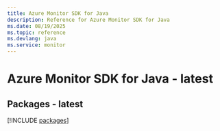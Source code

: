 ```yaml
---
title: Azure Monitor SDK for Java
description: Reference for Azure Monitor SDK for Java
ms.date: 08/19/2025
ms.topic: reference
ms.devlang: java
ms.service: monitor
---
```

# Azure Monitor SDK for Java - latest
## Packages - latest
[!INCLUDE [packages](monitor-index.md)]